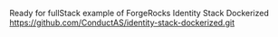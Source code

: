 


Ready for fullStack example of ForgeRocks Identity Stack Dockerized
https://github.com/ConductAS/identity-stack-dockerized.git

